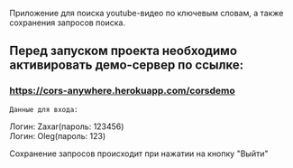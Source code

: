 Приложение для поиска
youtube-видео по ключевым словам, а также сохранения запросов
поиска.

## Перед запуском проекта необходимо активировать демо-сервер по ссылке:

### https://cors-anywhere.herokuapp.com/corsdemo

`Данные для входа:`

Логин: Zaxar(пароль: 123456)  
Логин: Oleg(пароль: 123)

Сохранение запросов происходит при нажатии на кнопку "Выйти"




